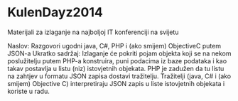 # KulenDayz2014
Materijali za izlaganje na najboljoj IT konferenciji na svijetu


Naslov: 
Razgovori ugodni java, C#, PHP i (ako smijem) ObjectiveC putem JSON-a
Ukratko sadržaj:
Izlaganje će pokriti pojam objekta koji se na nekom poslužitelju putem PHP-a konstruira, puni podacima iz baze podataka i kao takav postavlja u listu (niz) istovjetnih objekata. PHP je zadužen da tu listu na zahtjev u formatu JSON zapisa dostavi tražitelju. Tražitelji (java, C# i (ako smijem) Objective C) interpretiraju JSON zapis u liste istovjetnih objekata i koriste u radu.